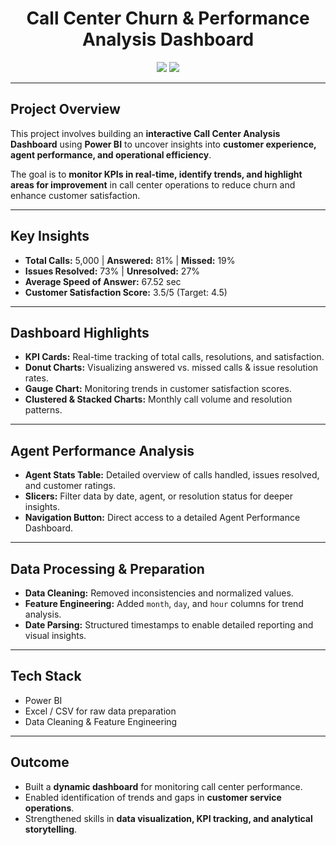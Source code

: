 <h1 align="center">Call Center Churn & Performance Analysis Dashboard</h1>

<p align="center">
  <img src="https://img.shields.io/badge/Power%20BI-Data%20Visualization-blue?logo=power-bi" />
  <img src="https://img.shields.io/badge/Status-Completed-brightgreen" />
</p>

---

## Project Overview  
This project involves building an **interactive Call Center Analysis Dashboard** using **Power BI** to uncover insights into **customer experience, agent performance, and operational efficiency**.  

The goal is to **monitor KPIs in real-time, identify trends, and highlight areas for improvement** in call center operations to reduce churn and enhance customer satisfaction.  

---

## Key Insights  
- **Total Calls:** 5,000 | **Answered:** 81% | **Missed:** 19%  
- **Issues Resolved:** 73% | **Unresolved:** 27%  
- **Average Speed of Answer:** 67.52 sec  
- **Customer Satisfaction Score:** 3.5/5 (Target: 4.5)  

---

## Dashboard Highlights  
- **KPI Cards:** Real-time tracking of total calls, resolutions, and satisfaction.  
- **Donut Charts:** Visualizing answered vs. missed calls & issue resolution rates.  
- **Gauge Chart:** Monitoring trends in customer satisfaction scores.  
- **Clustered & Stacked Charts:** Monthly call volume and resolution patterns.  

---

## Agent Performance Analysis  
- **Agent Stats Table:** Detailed overview of calls handled, issues resolved, and customer ratings.  
- **Slicers:** Filter data by date, agent, or resolution status for deeper insights.  
- **Navigation Button:** Direct access to a detailed Agent Performance Dashboard.  

---

## Data Processing & Preparation  
- **Data Cleaning:** Removed inconsistencies and normalized values.  
- **Feature Engineering:** Added `month`, `day`, and `hour` columns for trend analysis.  
- **Date Parsing:** Structured timestamps to enable detailed reporting and visual insights.  

---

## Tech Stack  
- Power BI  
- Excel / CSV for raw data preparation  
- Data Cleaning & Feature Engineering  

---

## Outcome  
- Built a **dynamic dashboard** for monitoring call center performance.  
- Enabled identification of trends and gaps in **customer service operations**.  
- Strengthened skills in **data visualization, KPI tracking, and analytical storytelling**.  
